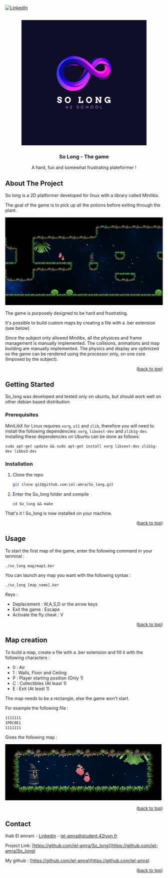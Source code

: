 <!-- Improved compatibility of back to top link: See: https://github.com/othneildrew/Best-README-Template/pull/73 -->
<a name="readme-top"></a>
<!--
*** Thanks for checking out the Best-README-Template. If you have a suggestion
*** that would make this better, please fork the repo and create a pull request
*** or simply open an issue with the tag "enhancement".
*** Don't forget to give the project a star!
*** Thanks again! Now go create something AMAZING! :D
-->



<!-- PROJECT SHIELDS -->
<!--
*** I'm using markdown "reference style" links for readability.
*** Reference links are enclosed in brackets [ ] instead of parentheses ( ).
*** See the bottom of this document for the declaration of the reference variables
*** for contributors-url, forks-url, etc. This is an optional, concise syntax you may use.
*** https://www.markdownguide.org/basic-syntax/#reference-style-links
-->
[![LinkedIn][linkedin-shield]][linkedin-url]

<!-- PROJECT LOGO -->
<br />
<div align="center">
  <a href="https://github.com/iel-amra/So_long">
    <img src="https://github.com/iel-amra/So_long/blob/main/img/So_long.png?raw=true" alt="Logo" width="400" height="400">
  </a>

  <h3 align="center">So Long - The game</h3>

  <p align="center">
    A hard, fun and somewhat frustrating plateformer !
  </p>
</div>



<!-- ABOUT THE PROJECT -->
## About The Project

So long is a 2D platformer developed for linux with a library called Minilibx.

The goal of the game is to pick up all the potions before exiting through the plant.

![Product Name Screen Shot][product-screenshot]

The game is purposely designed to be hard and frustrating.

It's possible to build custom maps by creating a file with a .ber extension (see below)

Since the subject only allowed Minilibx, all the physices and frame management is manually implemented. The collisions, animations and map building are manually implemented. The physics and display are optimized so the game can be rendered using the processor only, on one core (Imposed by the subject).

<p align="right">(<a href="#readme-top">back to top</a>)</p>



<!-- GETTING STARTED -->
## Getting Started

So_long was developed and tested only on ubuntu, but should work well on other debian based distribution

### Prerequisites

<p>MiniLibX for Linux requires <code class="language-plaintext highlighter-rouge">xorg</code>, <code class="language-plaintext highlighter-rouge">x11</code> and <code class="language-plaintext highlighter-rouge">zlib</code>, therefore you will need to install the following dependencies: <code class="language-plaintext highlighter-rouge">xorg</code>, <code class="language-plaintext highlighter-rouge">libxext-dev</code> and <code class="language-plaintext highlighter-rouge">zlib1g-dev</code>. Installing these dependencies on Ubuntu can be done as follows:</p>

```
sudo apt-get update && sudo apt-get install xorg libxext-dev zlib1g-dev libbsd-dev
```

### Installation

1. Clone the repo
   ```sh
   git clone git@github.com:iel-amra/So_long.git
   ```
2. Enter the So_long folder and compile
   ```
   cd So_long && make
   ```

That's it ! So_long is now installed on your machine.

<p align="right">(<a href="#readme-top">back to top</a>)</p>



<!-- USAGE EXAMPLES -->
## Usage

To start the first map of the game, enter the following command in your terminal :
```
./so_long map/map1.ber
```

You can launch any map you want with the following syntax :
```
./so_long [map_name].ber
```

Keys :
* Deplacement : W,A,S,D or the arrow keys
* Exit the game : Escape
* Activate the fly cheat : V

<p align="right">(<a href="#readme-top">back to top</a>)</p>



## Map creation

To build a map, create a file with a .ber extension and fill it with the following characters :
- 0 : Air
- 1 : Walls, Floor and Ceiling
- P : Player starting position (Only 1)
- C : Collectibles (At least 1)
- E : Exit (At least 1)

The map needs to be a rectangle, else the game won't start.

For example the following file :

```
1111111
1P0C0E1
1111111
```
Gives the following map :

<img src="https://github.com/iel-amra/So_long/blob/main/img/screenshot_map.png?raw=true" alt="map-screenshot" width="500"/>

<p align="right">(<a href="#readme-top">back to top</a>)</p>



<!-- CONTACT -->
## Contact

Ihab El amrani - [Linkedin](https://www.linkedin.com/in/ihab-el-amrani) - iel-amra@student.42lyon.fr

Project Link: [https://github.com/iel-amra/So_long](https://github.com/iel-amra/So_long)

My github : [https://github.com/iel-amra](https://github.com/iel-amra)

<p align="right">(<a href="#readme-top">back to top</a>)</p>



<!-- MARKDOWN LINKS & IMAGES -->
<!-- https://www.markdownguide.org/basic-syntax/#reference-style-links -->
[linkedin-shield]: https://img.shields.io/badge/-LinkedIn-black.svg?style=for-the-badge&logo=linkedin&colorB=555
[linkedin-url]: https://www.linkedin.com/in/ihab-el-amrani
[product-screenshot]: https://github.com/iel-amra/So_long/blob/main/img/screenshot.png?raw=true
[map-screenshot]: https://github.com/iel-amra/So_long/blob/main/img/screenshot_map.png?raw=true